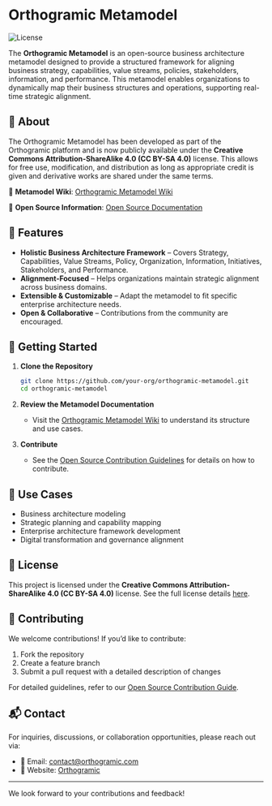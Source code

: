 # Orthogramic Metamodel

![License](https://img.shields.io/badge/license-CC%20BY--SA%204.0-blue)

The **Orthogramic Metamodel** is an open-source business architecture metamodel designed to provide a structured framework for aligning business strategy, capabilities, value streams, policies, stakeholders, information, and performance. This metamodel enables organizations to dynamically map their business structures and operations, supporting real-time strategic alignment.

## 📖 About

The Orthogramic Metamodel has been developed as part of the Orthogramic platform and is now publicly available under the **Creative Commons Attribution-ShareAlike 4.0 (CC BY-SA 4.0)** license. This allows for free use, modification, and distribution as long as appropriate credit is given and derivative works are shared under the same terms.

🔗 **Metamodel Wiki**: [Orthogramic Metamodel Wiki](https://orthogramic.atlassian.net/wiki/spaces/OM/overview?homepageId=245137410)

🔗 **Open Source Information**: [Open Source Documentation](https://orthogramic.atlassian.net/wiki/spaces/OM/pages/244777019/Open+Source)

## 🚀 Features
- **Holistic Business Architecture Framework** – Covers Strategy, Capabilities, Value Streams, Policy, Organization, Information, Initiatives, Stakeholders, and Performance.
- **Alignment-Focused** – Helps organizations maintain strategic alignment across business domains.
- **Extensible & Customizable** – Adapt the metamodel to fit specific enterprise architecture needs.
- **Open & Collaborative** – Contributions from the community are encouraged.

## 📌 Getting Started

1. **Clone the Repository**
   ```sh
   git clone https://github.com/your-org/orthogramic-metamodel.git
   cd orthogramic-metamodel
   ```

2. **Review the Metamodel Documentation**
   - Visit the [Orthogramic Metamodel Wiki](https://orthogramic.atlassian.net/wiki/spaces/OM/overview?homepageId=245137410) to understand its structure and use cases.

3. **Contribute**
   - See the [Open Source Contribution Guidelines](https://orthogramic.atlassian.net/wiki/spaces/OM/pages/244777019/Open+Source) for details on how to contribute.

## 🎯 Use Cases
- Business architecture modeling
- Strategic planning and capability mapping
- Enterprise architecture framework development
- Digital transformation and governance alignment

## 📝 License

This project is licensed under the **Creative Commons Attribution-ShareAlike 4.0 (CC BY-SA 4.0)** license. See the full license details [here](https://creativecommons.org/licenses/by-sa/4.0/).

## 🤝 Contributing

We welcome contributions! If you’d like to contribute:
1. Fork the repository
2. Create a feature branch
3. Submit a pull request with a detailed description of changes

For detailed guidelines, refer to our [Open Source Contribution Guide](https://orthogramic.atlassian.net/wiki/spaces/OM/pages/244777019/Open+Source).

## 📬 Contact

For inquiries, discussions, or collaboration opportunities, please reach out via:
- 📧 Email: [contact@orthogramic.com](mailto:contact@orthogramic.com)
- 🏢 Website: [Orthogramic](https://orthogramic.com)

---
We look forward to your contributions and feedback!
